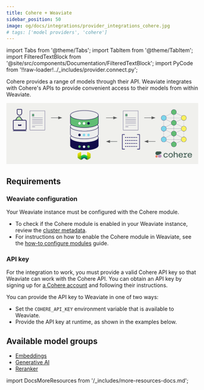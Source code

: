 ```yaml
---
title: Cohere + Weaviate
sidebar_position: 50
image: og/docs/integrations/provider_integrations_cohere.jpg
# tags: ['model providers', 'cohere']
---
```


import Tabs from '@theme/Tabs';
import TabItem from '@theme/TabItem';
import FilteredTextBlock from '@site/src/components/Documentation/FilteredTextBlock';
import PyCode from '!!raw-loader!../_includes/provider.connect.py';

Cohere provides a range of models through their API. Weaviate integrates with Cohere's APIs to provide convenient access to their models from within Weaviate.

![Embedding integration illustration](../_includes/integration_cohere_embedding.png)

## Requirements

### Weaviate configuration

Your Weaviate instance must be configured with the Cohere module.

- To check if the Cohere module is enabled in your Weaviate instance, review the [cluster metadata](../../config-refs/meta.md).
- For instructions on how to enable the Cohere module in Weaviate, see the [how-to configure modules](../../configuration/modules.md) guide.

### API key

For the integration to work, you must provide a valid Cohere API key so that Weaviate can work with the Cohere API. You can obtain an API key by signing up for [a Cohere account](https://cohere.com/) and following their instructions.

You can provide the API key to Weaviate in one of two ways:

- Set the `COHERE_API_KEY` environment variable that is available to Weaviate.
- Provide the API key at runtime, as shown in the examples below.

<Tabs groupId="languages">
 <TabItem value="py" label="Python (v4)">
    <FilteredTextBlock
      text={PyCode}
      startMarker="# START CohereInstantiation"
      endMarker="# END CohereInstantiation"
      language="py"
    />
  </TabItem>
</Tabs>

## Available model groups

- [Embeddings](./embeddings.md)
- [Generative AI](./generative.md)
- [Reranker](./reranker.md)

import DocsMoreResources from '/_includes/more-resources-docs.md';

<DocsMoreResources />
